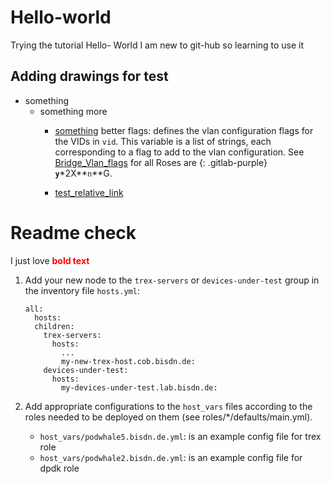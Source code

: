 # Hello-world
Trying the tutorial Hello- World
I am new to git-hub so learning to use it

## Adding drawings for test
- something
	- something more
		- <u>something</u> better flags: defines the vlan configuration flags for the VIDs in `vid`. This variable is a list of strings, each corresponding to a flag to add to the vlan configuration. See [Bridge_Vlan_flags](https://man7.org/linux/man-pages/man8/bridge.8.html#bridge_vlan_-_VLAN_filter_list) for all Roses are {: .gitlab-purple} **`y`**\*2X**`n`**G.

		- [test_relative_link](test_drawings/Podwhale_setup_spirent.png)

<h1>Readme check</h1>

I just love <strong><span style="color: red;">bold text</span></strong> 

1. Add your new node to the `trex-servers` or `devices-under-test` group in the inventory file
`hosts.yml`:

    ```
    all:
      hosts:
      children:
        trex-servers:
          hosts:
            ...
            my-new-trex-host.cob.bisdn.de:
        devices-under-test:
          hosts:
            my-devices-under-test.lab.bisdn.de:
    ```
2. Add appropriate configurations to the `host_vars` files according to the roles needed to be deployed on them (see roles/\*/defaults/main.yml).
        
	* `host_vars/podwhale5.bisdn.de.yml`: is an example config file for trex role
	* `host_vars/podwhale2.bisdn.de.yml`: is an example config file for dpdk role
